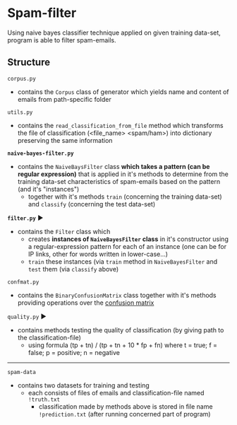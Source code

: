 # Spam-filter

Using naive bayes classifier technique applied on given training data-set, program is able to filter spam-emails.

## Structure

`corpus.py`  
- contains the `Corpus` class of generator which yields name and content of emails from path-specific folder
  
`utils.py`
- contains the `read_classification_from_file` method which transforms the file of classification (<file_name> <spam/ham>) into dictionary preserving the same information

<b>`naive-bayes-filter.py`</b>  
- contains the `NaiveBaysFilter` class <b>which takes a pattern (can be regular expression)</b> that is applied in it's methods to determine from the training data-set characteristics of spam-emails based on the pattern (and it's "instances") 
  - together with it's methods `train` (concerning the training data-set) and `classify` (concerning the test data-set)
  
<b>`filter.py`</b> ▶️
- contains the `Filter` class which 
  - creates <b>instances of `NaiveBayesFilter` class</b> in it's constructor using a regular-expression pattern for each of an instance (one can be for IP links, other for words written in lower-case...)
  - `train` these instances (via `train` method in `NaiveBayesFilter` and `test` them (via `classify` above)

`confmat.py` 
- contains the `BinaryConfusionMatrix` class together with it's methods providing operations over the <a href="https://en.wikipedia.org/wiki/Confusion_matrix">confusion matrix</a>

`quality.py` ▶️
- contains methods testing the quality of classification (by giving path to the classification-file)
  - using formula (tp + tn) / (tp + tn + 10 * fp + fn) where t = true; f = false; p = positive; n = negative

<hr />

`spam-data`
- contains two datasets for training and testing
  - each consists of files of emails and classification-file named `!truth.txt`
    - classification made by methods above is stored in file name `!prediction.txt` (after running concerned part of program)






  
